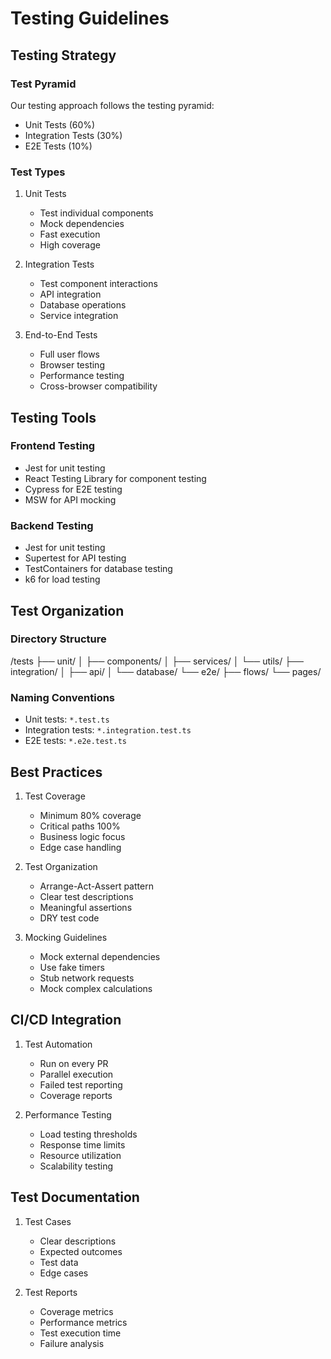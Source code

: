 # Testing Guidelines

## Testing Strategy

### Test Pyramid

Our testing approach follows the testing pyramid:

- Unit Tests (60%)
- Integration Tests (30%)
- E2E Tests (10%)

### Test Types

1. Unit Tests

   - Test individual components
   - Mock dependencies
   - Fast execution
   - High coverage

2. Integration Tests

   - Test component interactions
   - API integration
   - Database operations
   - Service integration

3. End-to-End Tests

   - Full user flows
   - Browser testing
   - Performance testing
   - Cross-browser compatibility

## Testing Tools

### Frontend Testing

- Jest for unit testing
- React Testing Library for component testing
- Cypress for E2E testing
- MSW for API mocking

### Backend Testing

- Jest for unit testing
- Supertest for API testing
- TestContainers for database testing
- k6 for load testing

## Test Organization

### Directory Structure

/tests
├── unit/
│ ├── components/
│ ├── services/
│ └── utils/
├── integration/
│ ├── api/
│ └── database/
└── e2e/
├── flows/
└── pages/

### Naming Conventions

- Unit tests: `*.test.ts`
- Integration tests: `*.integration.test.ts`
- E2E tests: `*.e2e.test.ts`

## Best Practices

1. Test Coverage

   - Minimum 80% coverage
   - Critical paths 100%
   - Business logic focus
   - Edge case handling

2. Test Organization

   - Arrange-Act-Assert pattern
   - Clear test descriptions
   - Meaningful assertions
   - DRY test code

3. Mocking Guidelines

   - Mock external dependencies
   - Use fake timers
   - Stub network requests
   - Mock complex calculations

## CI/CD Integration

1. Test Automation

   - Run on every PR
   - Parallel execution
   - Failed test reporting
   - Coverage reports

2. Performance Testing

   - Load testing thresholds
   - Response time limits
   - Resource utilization
   - Scalability testing

## Test Documentation

1. Test Cases

   - Clear descriptions
   - Expected outcomes
   - Test data
   - Edge cases

2. Test Reports

   - Coverage metrics
   - Performance metrics
   - Test execution time
   - Failure analysis
